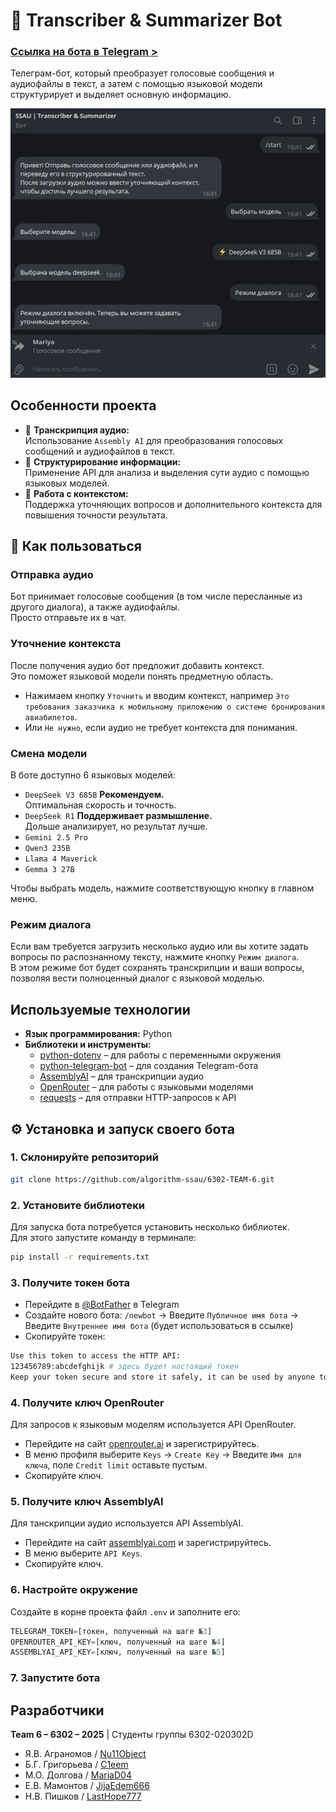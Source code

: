 # 🤖 Transcriber & Summarizer Bot

### [Ссылка на бота в Telegram >](https://t.me/SsauAudioBot)

Телеграм-бот, который преобразует голосовые сообщения и аудиофайлы в текст, а затем с помощью языковой модели структурирует и выделяет основную информацию.

![Showcase](./images/showcase.gif)

## Особенности проекта

- 🎤 **Транскрипция аудио:**<br>Использование `Assembly AI` для преобразования голосовых сообщений и аудиофайлов в текст.
- 📑 **Структурирование информации:**<br>Применение API для анализа и выделения сути аудио с помощью языковых моделей.
- 💬 **Работа с контекстом:**<br>Поддержка уточняющих вопросов и дополнительного контекста для повышения точности результата.

## 📌 Как пользоваться

### Отправка аудио
Бот принимает голосовые сообщения (в том числе пересланные из другого диалога), а также аудиофайлы.<br>
Просто отправьте их в чат.

### Уточнение контекста
После получения аудио бот предложит добавить контекст.<br>
Это поможет языковой модели понять предметную область.<br>
- Нажимаем кнопку `Уточнить` и вводим контекст, например `Это требования заказчика к мобильному приложению о системе бронирования авиабилетов`.<br>
- Или `Не нужно`, если аудио не требует контекста для понимания.

### Смена модели
В боте доступно 6 языковых моделей:
- `DeepSeek V3 685B` **Рекомендуем.**<br>Оптимальная скорость и точность.
- `DeepSeek R1` **Поддерживает размышление.**<br>Дольше анализирует, но результат лучше.
- `Gemini 2.5 Pro`
- `Qwen3 235B`
- `Llama 4 Maverick`
- `Gemma 3 27B`

Чтобы выбрать модель, нажмите соответствующую кнопку в главном меню.

### Режим диалога
Если вам требуется загрузить несколько аудио или вы хотите задать вопросы по распознанному тексту, нажмите кнопку `Режим диалога`.<br>
В этом режиме бот будет сохранять транскрипции и ваши вопросы, позволяя вести полноценный диалог с языковой моделью. 

## Используемые технологии

- **Язык программирования:** Python
- **Библиотеки и инструменты:**
  - [python-dotenv](https://github.com/theskumar/python-dotenv) – для работы с переменными окружения
  - [python-telegram-bot](https://github.com/python-telegram-bot/python-telegram-bot) – для создания Telegram-бота
  - [AssemblyAI](https://www.assemblyai.com/) – для транскрипции аудио
  - [OpenRouter](https://openrouter.ai/) – для работы с языковыми моделями
  - [requests](https://docs.python-requests.org/) – для отправки HTTP-запросов к API


## ⚙️ Установка и запуск своего бота

### 1. Склонируйте репозиторий

```bash
git clone https://github.com/algorithm-ssau/6302-TEAM-6.git
```

### 2. Установите библиотеки

Для запуска бота потребуется установить несколько библиотек.<br>
Для этого запустите команду в терминале:
```bash
pip install -r requirements.txt
```

### 3. Получите токен бота

- Перейдите в [@BotFather](https://t.me/botfather) в Telegram
- Создайте нового бота: `/newbot` -> Введите `Публичное имя бота` -> Введите `Внутреннее имя бота` (будет использоваться в ссылке)
- Скопируйте токен:
```bash
Use this token to access the HTTP API:
123456789:abcdefghijk # здесь будет настоящий токен
Keep your token secure and store it safely, it can be used by anyone to control your bot.
```

### 4. Получите ключ OpenRouter
Для запросов к языковым моделям используется API OpenRouter.
- Перейдите на сайт [openrouter.ai](https://openrouter.ai/) и зарегистрируйтесь.
- В меню профиля выберите `Keys` -> `Create Key` -> Введите `Имя для ключа`, поле `Credit limit` оставьте пустым.
- Скопируйте ключ.

### 5. Получите ключ AssemblyAI
Для танскрипции аудио используется API AssemblyAI.
- Перейдите на сайт [assemblyai.com](https://www.assemblyai.com/) и зарегистрируйтесь.
- В меню выберите `API Keys`.
- Скопируйте ключ.

### 6. Настройте окружение
Создайте в корне проекта файл `.env` и заполните его:
```python
TELEGRAM_TOKEN=[токен, полученный на шаге №3]
OPENROUTER_API_KEY=[ключ, полученный на шаге №4]
ASSEMBLYAI_API_KEY=[ключ, полученный на шаге №5]
```

### 7. Запустите бота

## Разработчики
**Team 6 – 6302 – 2025** | Студенты группы 6302-020302D
- Я.В. Аграномов  / [Nu11Object](https://github.com/Nu11Object)
- Б.Г. Григорьева / [C1eem](https://github.com/C1eem)
- М.О. Долгова    / [MariaD04](https://github.com/MariaD04)
- Е.В. Мамонтов   / [JijaEdem666](https://github.com/JijaEdem666)
- Н.В. Пишков     / [LastHope777](https://github.com/LastHope777)
